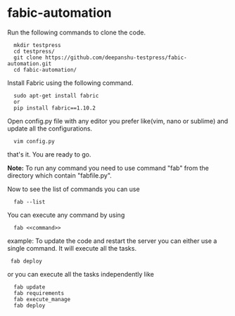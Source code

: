 # fabic-automation

Run the following commands to clone the code.

```
  mkdir testpress
  cd testpress/
  git clone https://github.com/deepanshu-testpress/fabic-automation.git
  cd fabic-automation/
```

Install Fabric using the following command.

```
  sudo apt-get install fabric
  or
  pip install fabric==1.10.2
```

Open config.py file with any editor you prefer like(vim, nano or sublime) and update all the configurations.

```
  vim config.py
```

that's it. You are ready to go.

**Note:** To run any command you need to use command "fab" from the directory which contain "fabfile.py".

Now to see the list of commands you can use
```
  fab --list
 ```
 You can execute any command by using 
```
  fab <<command>>
 ```
 
 example: To update the code and restart the server you can either use a single command. It will execute all the tasks.
 ```
  fab deploy
 ```
 or you can execute all the tasks independently like
```
  fab update
  fab requirements
  fab execute_manage
  fab deploy
 ```
